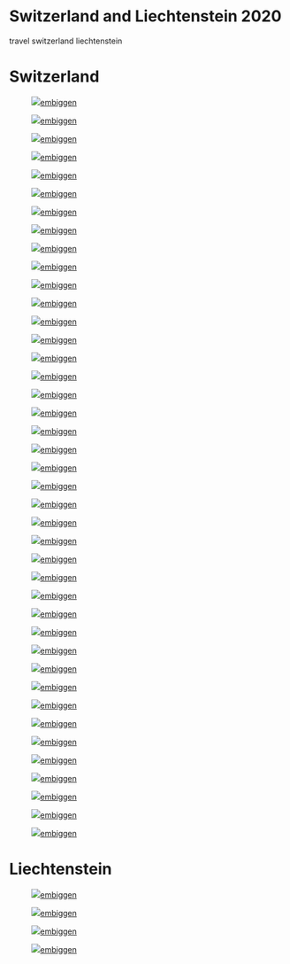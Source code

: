 # Switzerland and Liechtenstein 2020

<tag>travel</tag> <tag>switzerland</tag> <tag>liechtenstein</tag>

# Switzerland

<figure><img src="/images/switzerland-2020/DSCF2564_preview.jpg"/><a href="/images/switzerland-2020/DSCF2564.jpg">embiggen</a></figure>
<figure><img src="/images/switzerland-2020/DSCF2571_preview.jpg"/><a href="/images/switzerland-2020/DSCF2571.jpg">embiggen</a></figure>
<figure><img src="/images/switzerland-2020/DSCF2587_preview.jpg"/><a href="/images/switzerland-2020/DSCF2587.jpg">embiggen</a></figure>
<figure><img src="/images/switzerland-2020/DSCF2594_preview.jpg"/><a href="/images/switzerland-2020/DSCF2594.jpg">embiggen</a></figure>
<figure><img src="/images/switzerland-2020/DSCF2595_preview.jpg"/><a href="/images/switzerland-2020/DSCF2595.jpg">embiggen</a></figure>
<figure><img src="/images/switzerland-2020/DSCF2600_preview.jpg"/><a href="/images/switzerland-2020/DSCF2600.jpg">embiggen</a></figure>
<figure><img src="/images/switzerland-2020/DSCF2631_preview.jpg"/><a href="/images/switzerland-2020/DSCF2631.jpg">embiggen</a></figure>
<figure><img src="/images/switzerland-2020/DSCF2639_preview.jpg"/><a href="/images/switzerland-2020/DSCF2639.jpg">embiggen</a></figure>
<figure><img src="/images/switzerland-2020/DSCF2644_preview.jpg"/><a href="/images/switzerland-2020/DSCF2644.jpg">embiggen</a></figure>
<figure><img src="/images/switzerland-2020/DSCF2649_preview.jpg"/><a href="/images/switzerland-2020/DSCF2649.jpg">embiggen</a></figure>
<figure><img src="/images/switzerland-2020/DSCF2678_preview.jpg"/><a href="/images/switzerland-2020/DSCF2678.jpg">embiggen</a></figure>
<figure><img src="/images/switzerland-2020/DSCF2680_preview.jpg"/><a href="/images/switzerland-2020/DSCF2680.jpg">embiggen</a></figure>
<figure><img src="/images/switzerland-2020/DSCF2692_preview.jpg"/><a href="/images/switzerland-2020/DSCF2692.jpg">embiggen</a></figure>
<figure><img src="/images/switzerland-2020/DSCF2696_preview.jpg"/><a href="/images/switzerland-2020/DSCF2696.jpg">embiggen</a></figure>
<figure><img src="/images/switzerland-2020/DSCF2707_preview.jpg"/><a href="/images/switzerland-2020/DSCF2707.jpg">embiggen</a></figure>
<figure><img src="/images/switzerland-2020/DSCF2717_preview.jpg"/><a href="/images/switzerland-2020/DSCF2717.jpg">embiggen</a></figure>
<figure><img src="/images/switzerland-2020/DSCF2721_preview.jpg"/><a href="/images/switzerland-2020/DSCF2721.jpg">embiggen</a></figure>
<figure><img src="/images/switzerland-2020/DSCF2728_preview.jpg"/><a href="/images/switzerland-2020/DSCF2728.jpg">embiggen</a></figure>
<figure><img src="/images/switzerland-2020/DSCF2739_preview.jpg"/><a href="/images/switzerland-2020/DSCF2739.jpg">embiggen</a></figure>
<figure><img src="/images/switzerland-2020/DSCF2742_preview.jpg"/><a href="/images/switzerland-2020/DSCF2742.jpg">embiggen</a></figure>
<figure><img src="/images/switzerland-2020/DSCF2750_preview.jpg"/><a href="/images/switzerland-2020/DSCF2750.jpg">embiggen</a></figure>
<figure><img src="/images/switzerland-2020/DSCF2753_preview.jpg"/><a href="/images/switzerland-2020/DSCF2753.jpg">embiggen</a></figure>
<figure><img src="/images/switzerland-2020/DSCF2756_preview.jpg"/><a href="/images/switzerland-2020/DSCF2756.jpg">embiggen</a></figure>
<figure><img src="/images/switzerland-2020/DSCF2758_preview.jpg"/><a href="/images/switzerland-2020/DSCF2758.jpg">embiggen</a></figure>
<figure><img src="/images/switzerland-2020/DSCF2768_preview.jpg"/><a href="/images/switzerland-2020/DSCF2768.jpg">embiggen</a></figure>
<figure><img src="/images/switzerland-2020/DSCF2771_preview.jpg"/><a href="/images/switzerland-2020/DSCF2771.jpg">embiggen</a></figure>
<figure><img src="/images/switzerland-2020/DSCF2775_preview.jpg"/><a href="/images/switzerland-2020/DSCF2775.jpg">embiggen</a></figure>
<figure><img src="/images/switzerland-2020/DSCF2779_preview.jpg"/><a href="/images/switzerland-2020/DSCF2779.jpg">embiggen</a></figure>
<figure><img src="/images/switzerland-2020/DSCF2783_preview.jpg"/><a href="/images/switzerland-2020/DSCF2783.jpg">embiggen</a></figure>
<figure><img src="/images/switzerland-2020/DSCF2790_preview.jpg"/><a href="/images/switzerland-2020/DSCF2790.jpg">embiggen</a></figure>
<figure><img src="/images/switzerland-2020/DSCF2796_preview.jpg"/><a href="/images/switzerland-2020/DSCF2796.jpg">embiggen</a></figure>
<figure><img src="/images/switzerland-2020/DSCF2809_preview.jpg"/><a href="/images/switzerland-2020/DSCF2809.jpg">embiggen</a></figure>
<figure><img src="/images/switzerland-2020/DSCF2819_preview.jpg"/><a href="/images/switzerland-2020/DSCF2819.jpg">embiggen</a></figure>
<figure><img src="/images/switzerland-2020/DSCF2823_preview.jpg"/><a href="/images/switzerland-2020/DSCF2823.jpg">embiggen</a></figure>
<figure><img src="/images/switzerland-2020/DSCF2826_preview.jpg"/><a href="/images/switzerland-2020/DSCF2826.jpg">embiggen</a></figure>
<figure><img src="/images/switzerland-2020/DSCF2831_preview.jpg"/><a href="/images/switzerland-2020/DSCF2831.jpg">embiggen</a></figure>
<figure><img src="/images/switzerland-2020/DSCF2833_preview.jpg"/><a href="/images/switzerland-2020/DSCF2833.jpg">embiggen</a></figure>
<figure><img src="/images/switzerland-2020/DSCF2837_preview.jpg"/><a href="/images/switzerland-2020/DSCF2837.jpg">embiggen</a></figure>
<figure><img src="/images/switzerland-2020/DSCF2841_preview.jpg"/><a href="/images/switzerland-2020/DSCF2841.jpg">embiggen</a></figure>
<figure><img src="/images/switzerland-2020/DSCF2845_preview.jpg"/><a href="/images/switzerland-2020/DSCF2845.jpg">embiggen</a></figure>
<figure><img src="/images/switzerland-2020/DSCF2854_preview.jpg"/><a href="/images/switzerland-2020/DSCF2854.jpg">embiggen</a></figure>

# Liechtenstein

<figure><img src="/images/switzerland-2020/DSCF2611_preview.jpg"/><a href="/images/switzerland-2020/DSCF2611.jpg">embiggen</a></figure>
<figure><img src="/images/switzerland-2020/DSCF2612_preview.jpg"/><a href="/images/switzerland-2020/DSCF2612.jpg">embiggen</a></figure>
<figure><img src="/images/switzerland-2020/DSCF2619_preview.jpg"/><a href="/images/switzerland-2020/DSCF2619.jpg">embiggen</a></figure>
<figure><img src="/images/switzerland-2020/DSCF2626_preview.jpg"/><a href="/images/switzerland-2020/DSCF2626.jpg">embiggen</a></figure>
